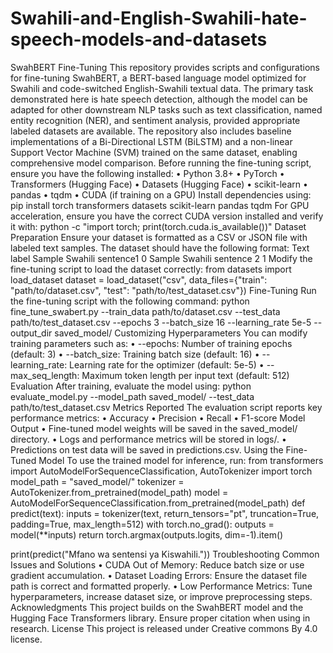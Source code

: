 # Swahili-and-English-Swahili-hate-speech-models-and-datasets

SwahBERT Fine-Tuning
This repository provides scripts and configurations for fine-tuning SwahBERT, a BERT-based language model optimized for Swahili and code-switched English-Swahili textual data. The primary task demonstrated here is hate speech detection, although the model can be adapted for other downstream NLP tasks such as text classification, named entity recognition (NER), and sentiment analysis, provided appropriate labeled datasets are available. The repository also includes baseline implementations of a Bi-Directional LSTM (BiLSTM) and a non-linear Support Vector Machine (SVM) trained on the same dataset, enabling comprehensive model comparison.
Before running the fine-tuning script, ensure you have the following installed:
•	Python 3.8+
•	PyTorch
•	Transformers (Hugging Face)
•	Datasets (Hugging Face)
•	scikit-learn
•	pandas
•	tqdm
•	CUDA (if training on a GPU)
Install dependencies using:
pip install torch transformers datasets scikit-learn pandas tqdm
For GPU acceleration, ensure you have the correct CUDA version installed and verify it with:
python -c "import torch; print(torch.cuda.is_available())"
Dataset Preparation
Ensure your dataset is formatted as a CSV or JSON file with labeled text samples. The dataset should have the following format:
Text	  label
Sample Swahili sentence1	    0
Sample Swahili sentence 2	    1
Modify the fine-tuning script to load the dataset correctly:
from datasets import load_dataset
 dataset = load_dataset("csv", data_files={"train": "path/to/dataset.csv", "test": "path/to/test_dataset.csv"})
Fine-Tuning
Run the fine-tuning script with the following command:
python fine_tune_swabert.py --train_data path/to/dataset.csv --test_data path/to/test_dataset.csv --epochs 3 --batch_size 16 --learning_rate 5e-5 --output_dir saved_model/
Customizing Hyperparameters
You can modify training parameters such as:
•	--epochs: Number of training epochs (default: 3)
•	--batch_size: Training batch size (default: 16)
•	--learning_rate: Learning rate for the optimizer (default: 5e-5)
•	--max_seq_length: Maximum token length per input text (default: 512)
Evaluation
After training, evaluate the model using:
python evaluate_model.py --model_path saved_model/ --test_data path/to/test_dataset.csv
Metrics Reported
The evaluation script reports key performance metrics:
•	Accuracy
•	Precision
•	Recall
•	F1-score
Model Output
•	Fine-tuned model weights will be saved in the saved_model/ directory.
•	Logs and performance metrics will be stored in logs/.
•	Predictions on test data will be saved in predictions.csv.
Using the Fine-Tuned Model
To use the trained model for inference, run:
from transformers import AutoModelForSequenceClassification, AutoTokenizer
import torch
model_path = "saved_model/"
tokenizer = AutoTokenizer.from_pretrained(model_path)
model = AutoModelForSequenceClassification.from_pretrained(model_path)
def predict(text):
    inputs = tokenizer(text, return_tensors="pt", truncation=True, padding=True, max_length=512)
    with torch.no_grad():
        outputs = model(**inputs)
    return torch.argmax(outputs.logits, dim=-1).item()

print(predict("Mfano wa sentensi ya Kiswahili."))
Troubleshooting
Common Issues and Solutions
•	CUDA Out of Memory: Reduce batch size or use gradient accumulation.
•	Dataset Loading Errors: Ensure the dataset file path is correct and formatted properly.
•	Low Performance Metrics: Tune hyperparameters, increase dataset size, or improve preprocessing steps.
Acknowledgments
This project builds on the SwahBERT model and the Hugging Face Transformers library. Ensure proper citation when using in research.
License
This project is released under Creative commons By 4.0 license.
